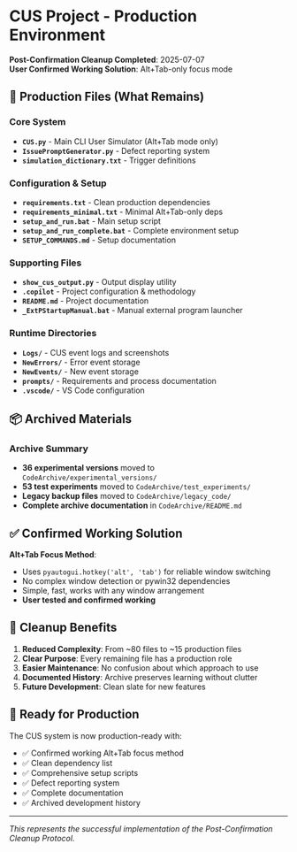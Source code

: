 # CUS Project - Production Environment

**Post-Confirmation Cleanup Completed**: 2025-07-07  
**User Confirmed Working Solution**: Alt+Tab-only focus mode

## 🎯 Production Files (What Remains)

### Core System
- **`CUS.py`** - Main CLI User Simulator (Alt+Tab mode only)
- **`IssuePromptGenerator.py`** - Defect reporting system
- **`simulation_dictionary.txt`** - Trigger definitions

### Configuration & Setup
- **`requirements.txt`** - Clean production dependencies
- **`requirements_minimal.txt`** - Minimal Alt+Tab-only deps
- **`setup_and_run.bat`** - Main setup script
- **`setup_and_run_complete.bat`** - Complete environment setup
- **`SETUP_COMMANDS.md`** - Setup documentation

### Supporting Files
- **`show_cus_output.py`** - Output display utility
- **`.copilot`** - Project configuration & methodology
- **`README.md`** - Project documentation
- **`_ExtPStartupManual.bat`** - Manual external program launcher

### Runtime Directories
- **`Logs/`** - CUS event logs and screenshots
- **`NewErrors/`** - Error event storage
- **`NewEvents/`** - New event storage
- **`prompts/`** - Requirements and process documentation
- **`.vscode/`** - VS Code configuration

## 📦 Archived Materials

### Archive Summary
- **36 experimental versions** moved to `CodeArchive/experimental_versions/`
- **53 test experiments** moved to `CodeArchive/test_experiments/`
- **Legacy backup files** moved to `CodeArchive/legacy_code/`
- **Complete archive documentation** in `CodeArchive/README.md`

## ✅ Confirmed Working Solution

**Alt+Tab Focus Method**:
- Uses `pyautogui.hotkey('alt', 'tab')` for reliable window switching
- No complex window detection or pywin32 dependencies
- Simple, fast, works with any window arrangement
- **User tested and confirmed working**

## 🧹 Cleanup Benefits

1. **Reduced Complexity**: From ~80 files to ~15 production files
2. **Clear Purpose**: Every remaining file has a production role
3. **Easier Maintenance**: No confusion about which approach to use
4. **Documented History**: Archive preserves learning without clutter
5. **Future Development**: Clean slate for new features

## 🚀 Ready for Production

The CUS system is now production-ready with:
- ✅ Confirmed working Alt+Tab focus method
- ✅ Clean dependency list
- ✅ Comprehensive setup scripts
- ✅ Defect reporting system
- ✅ Complete documentation
- ✅ Archived development history

---
*This represents the successful implementation of the Post-Confirmation Cleanup Protocol.*
